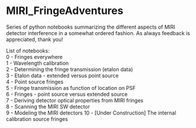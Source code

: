 # MIRI_FringeAdventures
Series of python notebooks summarizing the different aspects of MIRI detector interference in a somewhat ordered fashion. As always feedback is appreciated, thank you!  
  
List of notebooks:  
0 - Fringes everywhere  
1 - Wavelength calibration  
2 - Determining the fringe transmission (etalon data)  
3 - Etalon data - extended versus point source  
4 - Point source fringes  
5 - Fringe transmission as function of location on PSF  
6 - Fringes - point source versus extended source  
7 - Deriving detector optical properties from MIRI fringes  
8 - Scanning the MIRI SW detector  
9 - Modeling the MIRI detectors 
10 - [Under Construction] The internal calibration source fringes 
